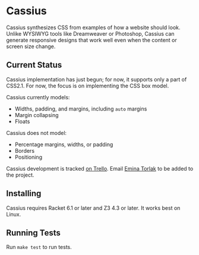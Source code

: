 
Cassius
=======

Cassius synthesizes CSS from examples of how a website should look.
Unlike WYSIWYG tools like Dreamweaver or Photoshop,
  Cassius can generate responsive designs
  that work well even when the content or screen size change.

Current Status
--------------

Cassius implementation has just begun;
  for now, it supports only a part of CSS2.1.
For now, the focus is on implementing the CSS box model.

Cassius currently models:
+ Widths, padding, and margins, including `auto` margins
+ Margin collapsing
+ Floats

Cassius does not model:
+ Percentage margins, widths, or padding
+ Borders
+ Positioning

Cassius development is tracked
[on Trello](https://trello.com/b/ylAVgJh3/cassius).
Email [Emina Torlak](mailto:emina@cs.washington.edu)
to be added to the project.

Installing
----------

Cassius requires Racket 6.1 or later and Z3 4.3 or later.
It works best on Linux.

Running Tests
-------------

Run `make test` to run tests.
